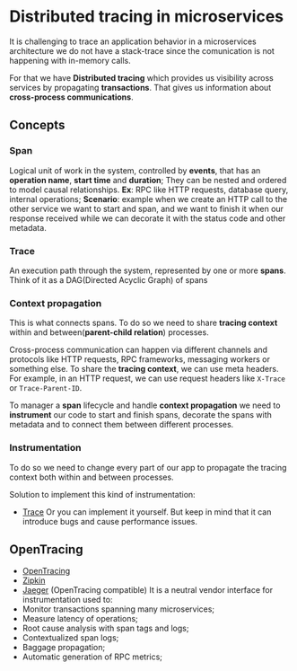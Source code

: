 # Distributed tracing in microservices

It is challenging to trace an application behavior in a microservices architecture we do not have a stack-trace since the comunication is not happening with in-memory calls.

For that we have **Distributed tracing** which provides us visibility across services by propagating **transactions**. That gives us information about **cross-process communications**.


## Concepts

### Span
Logical unit of work in the system, controlled by **events**, that has an **operation name**, **start time** and **duration**;
They can be nested and ordered to model causal relationships.
**Ex**: RPC like HTTP requests, database query, internal operations;
**Scenario**: example when we create an HTTP call to the other service we want to start and span, and we want to finish it when our response received while we can decorate it with the status code and other metadata.


### Trace
An execution path through the system, represented by one or more **spans**.
Think of it as a DAG(Directed Acyclic Graph) of spans

### Context propagation
This is what connects spans. To do so we need to share **tracing context** within and between(**parent-child relation**) processes.

Cross-process communication can happen via different channels and protocols like HTTP requests, RPC frameworks, messaging workers or something else. To share the **tracing context**, we can use meta headers. For example, in an HTTP request, we can use request headers like `X-Trace` or `Trace-Parent-ID`.

To manager a **span** lifecycle and handle **context propagation** we need to **instrument** our code to start and finish spans, decorate the spans with metadata and to connect them between different processes.

### Instrumentation
To do so we need to change every part of our app to propagate the tracing context both within and between processes.

Solution to implement this kind of instrumentation:
- [Trace](https://trace.risingstack.com/)
Or you can implement it yourself. But keep in mind that it can introduce bugs and cause performance issues.

## OpenTracing
- [OpenTracing](http://opentracing.io/)
- [Zipkin](http://zipkin.io/)
- [Jaeger](http://jaeger.readthedocs.io/en/latest/) (OpenTracing compatible)
It is a neutral vendor interface for instrumentation used to:
- Monitor transactions spanning many microservices;
- Measure latency of operations;
- Root cause analysis with span tags and logs;
- Contextualized span logs;
- Baggage propagation;
- Automatic generation of RPC metrics;


